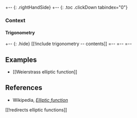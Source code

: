 
+-- {: .rightHandSide}
+-- {: .toc .clickDown tabindex="0"}
### Context
#### Trigonometry
+-- {: .hide}
[[!include trigonometry -- contents]]
=--
=--
=--


## Examples


* [[Weierstrass elliptic function]]


## References

* Wikipedia, _[Elliptic function](https://en.wikipedia.org/wiki/Elliptic_function)_

[[!redirects elliptic functions]]

